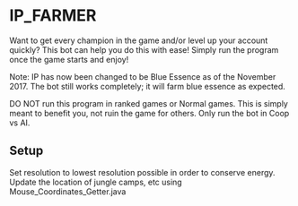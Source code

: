 # IP_FARMER

Want to get every champion in the game and/or level up your account quickly? This bot can help you do this with ease! Simply run the program once the game starts and enjoy!

Note: IP has now been changed to be Blue Essence as of the November 2017. The bot still works completely; it will farm blue essence as expected.

DO NOT run this program in ranked games or Normal games. This is simply meant to benefit you, not ruin the game for others. Only run the bot in Coop vs AI.

## Setup

Set resolution to lowest resolution possible in order to conserve energy.
Update the location of jungle camps, etc using Mouse_Coordinates_Getter.java

